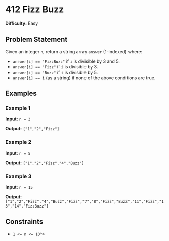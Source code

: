 # 412 Fizz Buzz

**Difficulty:** Easy

## Problem Statement

Given an integer `n`, return a string array `answer` (1-indexed) where:

- `answer[i] == "FizzBuzz"` if `i` is divisible by 3 and 5.
- `answer[i] == "Fizz"` if `i` is divisible by 3.
- `answer[i] == "Buzz"` if `i` is divisible by 5.
- `answer[i] == i` (as a string) if none of the above conditions are true.

## Examples

### Example 1

**Input:** `n = 3`

**Output:** `["1","2","Fizz"]`

### Example 2

**Input:** `n = 5`

**Output:** `["1","2","Fizz","4","Buzz"]`

### Example 3

**Input:** `n = 15`

**Output:** `["1","2","Fizz","4","Buzz","Fizz","7","8","Fizz","Buzz","11","Fizz","13","14","FizzBuzz"]`

## Constraints

- `1 <= n <= 10^4`